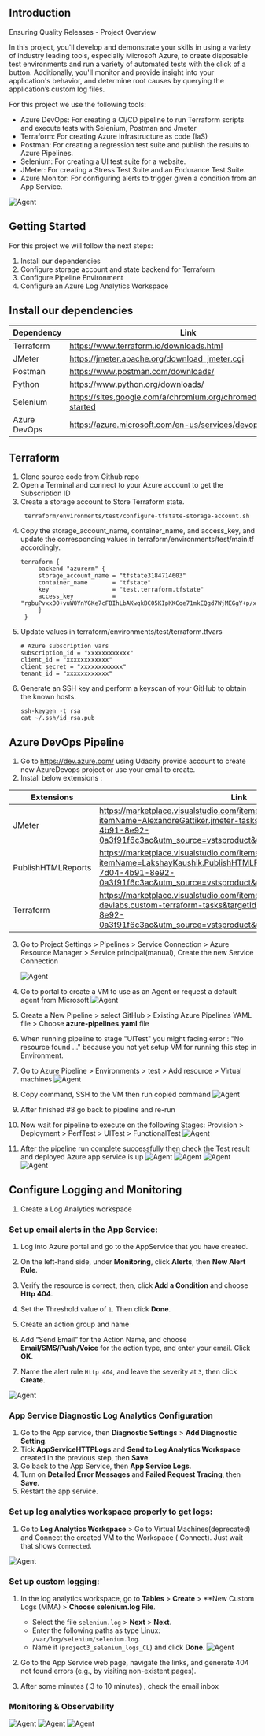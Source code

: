 ## Introduction
Ensuring Quality Releases - Project Overview

In this project, you'll develop and demonstrate your skills in using a variety of industry leading tools, especially Microsoft Azure, to create disposable test environments and run a variety of automated tests with the click of a button. Additionally, you'll monitor and provide insight into your application's behavior, and determine root causes by querying the application’s custom log files.

For this project we use the following tools:

- Azure DevOps: For creating a CI/CD pipeline to run Terraform scripts and execute tests with Selenium, Postman and Jmeter
- Terraform: For creating Azure infrastructure as code (IaS)
- Postman: For creating a regression test suite and publish the results to Azure Pipelines.
- Selenium: For creating a UI test suite for a website.
- JMeter: For creating a Stress Test Suite and an Endurance Test Suite.
- Azure Monitor: For configuring alerts to trigger given a condition from an App Service.

![Agent](https://github.com/thanhtina8/udacityproject3/blob/main/Screenshoots/Project_Overview.png)
  

## Getting Started
For this project we will follow the next steps:
1. Install our dependencies
2. Configure storage account and state backend for Terraform
3. Configure Pipeline Environment
4. Configure an Azure Log Analytics Workspace

## Install our dependencies
| Dependency | Link |
| ------ | ------ |
| Terraform | https://www.terraform.io/downloads.html |
| JMeter |  https://jmeter.apache.org/download_jmeter.cgi|
| Postman | https://www.postman.com/downloads/ |
| Python | https://www.python.org/downloads/ |
| Selenium | https://sites.google.com/a/chromium.org/chromedriver/getting-started |
| Azure DevOps | https://azure.microsoft.com/en-us/services/devops/ |

## Terraform
1.  Clone source code from Github repo
2.  Open a Terminal and connect to your Azure account to get the Subscription ID
3. Create a storage account to Store Terraform state.
   ```
    terraform/environments/test/configure-tfstate-storage-account.sh
   ```
4. Copy the storage_account_name, container_name, and access_key, and update the corresponding values in terraform/environments/test/main.tf accordingly.
   ```
   terraform {
        backend "azurerm" {
        storage_account_name = "tfstate3184714603"
        container_name       = "tfstate"
        key                  = "test.terraform.tfstate"
        access_key           = "rgbuPvxxO0+vuW0YnYGKe7cFBIhLbAKwqkBC05KIpKKCqe71mkEQgd7WjMEGgY+p/xURslarX5ma+AStwAe9lw=="
        }
    }
   ```
5. Update values in terraform/environments/test/terraform.tfvars
      ```
      # Azure subscription vars
      subscription_id = "xxxxxxxxxxxx"
      client_id = "xxxxxxxxxxxx"
      client_secret = "xxxxxxxxxxxx"
      tenant_id = "xxxxxxxxxxxx"
      ```
6. Generate an SSH key and perform a keyscan of your GitHub to obtain the known hosts.
    ```
    ssh-keygen -t rsa
    cat ~/.ssh/id_rsa.pub
    ```
## Azure DevOps Pipeline
1. Go to https://dev.azure.com/ using Udacity provide account to create new AzureDevops project or use your email to create.
2. Install below extensions :

|Extensions|Link|
|--|--|
|JMeter|https://marketplace.visualstudio.com/items?itemName=AlexandreGattiker.jmeter-tasks&targetId=625be685-7d04-4b91-8e92-0a3f91f6c3ac&utm_source=vstsproduct&utm_medium=ExtHubManageList|
|PublishHTMLReports|https://marketplace.visualstudio.com/items?itemName=LakshayKaushik.PublishHTMLReports&targetId=625be685-7d04-4b91-8e92-0a3f91f6c3ac&utm_source=vstsproduct&utm_medium=ExtHubManageList|
|Terraform|https://marketplace.visualstudio.com/items?itemName=ms-devlabs.custom-terraform-tasks&targetId=625be685-7d04-4b91-8e92-0a3f91f6c3ac&utm_source=vstsproduct&utm_medium=ExtHubManageList|

3. Go to Project Settings > Pipelines > Service Connection > Azure Resource Manager > Service principal(manual), Create the new Service Connection
   
   ![Agent](https://github.com/thanhtina8/udacityproject3/blob/main/Screenshoots/ServiceConnection.png)
4. Go to portal to create a VM to use as an Agent or request a default agent from Microsoft
    ![Agent](https://github.com/thanhtina8/udacityproject3/blob/main/Screenshoots/HostedAgent.png)
5. Create a New Pipeline > select GitHub > Existing Azure Pipelines YAML file > Choose  **azure-pipelines.yaml**  file

6. When running pipeline to stage "UITest" you might facing error : "No resource found ..." because you not yet setup VM for running this step in Environment.

7. Go to Azure Pipeline > Environments > test > Add resource > Virtual machines
   ![Agent](https://github.com/thanhtina8/udacityproject3/blob/main/Screenshoots/Azure_Test_Enviroment_Create.png)
8. Copy command, SSH to the VM then run copied command
 ![Agent](https://github.com/thanhtina8/udacityproject3/blob/main/Screenshoots/Azure_Test_Enviroment_VM.png)

9. After finished #8 go back to pipeline and re-run
10. Now wait for pipeline to execute on the following Stages: Provision > Deployment > PerfTest > UITest > FunctionalTest
    ![Agent](https://github.com/thanhtina8/udacityproject3/blob/main/Screenshoots/Azure_Pipeline_Overall.png)
14. After the pipeline run complete successfully then check the Test result and deployed Azure app service is up
    ![Agent](https://github.com/thanhtina8/udacityproject3/blob/main/Screenshoots/Azure_TestPlan_Report_1.png)
    ![Agent](https://github.com/thanhtina8/udacityproject3/blob/main/Screenshoots/Azure_TestPlan_Report_2.png)
    ![Agent](https://github.com/thanhtina8/udacityproject3/blob/main/Screenshoots/Azure_TestPlan_Report_3.png)
    ![Agent](https://github.com/thanhtina8/udacityproject3/blob/main/Screenshoots/Fake_RestAPI.png)
## Configure Logging and Monitoring
1. Create a Log Analytics workspace

### Set up email alerts in the App Service:
1. Log into Azure portal and go to the AppService that you have created.
2. On the left-hand side, under **Monitoring**, click **Alerts**, then **New Alert Rule**.



3. Verify the resource is correct, then, click **Add a Condition** and choose **Http 404**.



4. Set the Threshold value of `1`. Then click **Done**.
5. Create an action group and name
6. Add “Send Email” for the Action Name, and choose **Email/SMS/Push/Voice** for the action type, and enter your email. Click **OK**.
7. Name the alert rule `Http 404`, and leave the severity at `3`, then click **Create**.

 ![Agent](https://github.com/thanhtina8/udacityproject3/blob/main/Screenshoots/Monitoring_Alert404_Rule.png)
### App Service Diagnostic Log Analytics Configuration

1. Go to the App service, then **Diagnostic Settings** > **Add Diagnostic Setting**.
2. Tick **AppServiceHTTPLogs** and **Send to Log Analytics Workspace** created in the previous step, then **Save**.
3. Go back to the App Service, then **App Service Logs**.
4. Turn on **Detailed Error Messages** and **Failed Request Tracing**, then **Save**.
5. Restart the app service.

###  Set up log analytics workspace properly to get logs:

1. Go to **Log Analytics Workspace** > Go to Virtual Machines(deprecated) and Connect the created VM to the Workspace ( Connect). Just wait that shows `Connected`.

 ![Agent](https://github.com/thanhtina8/udacityproject3/blob/main/Screenshoots/Monitoring_LogAnalytic_ConnectedVM.png)

### Set up custom logging:

1. In the log analytics workspace, go to **Tables** > **Create** > **New Custom Logs (MMA) > **Choose selenium.log File**.
   - Select the file `selenium.log` > **Next** > **Next**.
   - Enter the following paths as type Linux: `/var/log/selenium/selenium.log`.
   - Name it (`project3_selenium_logs_CL`) and click **Done**.
 ![Agent](https://github.com/thanhtina8/udacityproject3/blob/main/Screenshoots/Monitoring_LogAnalytic_CustomLog.png)

2. Go to the App Service web page, navigate the links, and generate 404 not found errors (e.g., by visiting non-existent pages).

3. After some minutes ( 3 to 10 minutes) , check the email inbox

### Monitoring & Observability

 ![Agent](https://github.com/thanhtina8/udacityproject3/blob/main/Screenshoots/Monitoring_Alert_Email.png)
 ![Agent](https://github.com/thanhtina8/udacityproject3/blob/main/Screenshoots/MMonitoring_LogAnalytic_404.png)
 ![Agent](https://github.com/thanhtina8/udacityproject3/blob/main/Screenshoots/Monitoring_LogAnalytic_Selenium.png)



